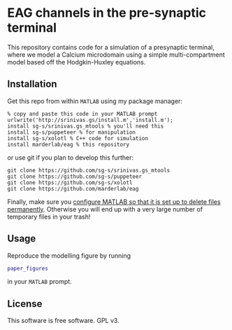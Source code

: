 # EAG channels in the pre-synaptic terminal 

This repository contains code for a simulation of a presynaptic terminal, where we model a Calcium microdomain using a simple multi-compartment model based off the Hodgkin-Huxley equations. 


## Installation 

Get this repo from within `MATLAB` using my package manager:

```
% copy and paste this code in your MATLAB prompt
urlwrite('http://srinivas.gs/install.m','install.m'); 
install sg-s/srinivas.gs_mtools % you'll need this
install sg-s/puppeteer % for manipulation
install sg-s/xolotl % C++ code for simulation
install marderlab/eag % this repository 
```

or use git if you plan to develop this further: 

```
git clone https://github.com/sg-s/srinivas.gs_mtools
git clone https://github.com/sg-s/puppeteer
git clone https://github.com/sg-s/xolotl
git clone https://github.com/marderlab/eag
```

Finally, make sure you [configure MATLAB so that it is set up to delete files permanently](https://www.mathworks.com/help/matlab/ref/delete.html). Otherwise you will end up with a very large number of temporary files in your trash!

## Usage

Reproduce the modelling figure by running

```matlab
paper_figures
```

in your `MATLAB` prompt.

## License 

This software is free software. GPL v3. 